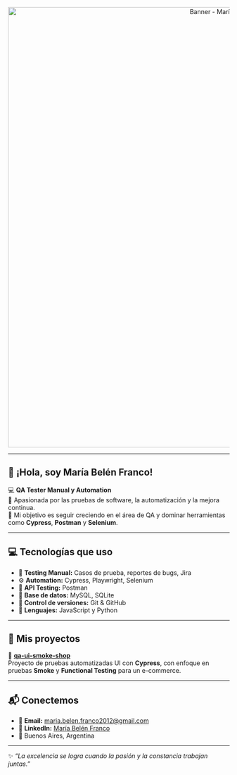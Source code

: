 
<!-- Banner -->
<p align="center">
  <img src="AQUI_VA_EL_LINK_DE_TU_BANNER" alt="Banner - María Belén Franco" width="1000"/>
</p>

---

## 💖 ¡Hola, soy María Belén Franco!

💻 **QA Tester Manual y Automation**  
💫 Apasionada por las pruebas de software, la automatización y la mejora continua.  
🎯 Mi objetivo es seguir creciendo en el área de QA y dominar herramientas como **Cypress**, **Postman** y **Selenium**.  

---

## 💻 Tecnologías que uso
- 🧪 **Testing Manual:** Casos de prueba, reportes de bugs, Jira  
- ⚙️ **Automation:** Cypress, Playwright, Selenium  
- 🔗 **API Testing:** Postman  
- 💾 **Base de datos:** MySQL, SQLite  
- 🧭 **Control de versiones:** Git & GitHub  
- 💬 **Lenguajes:** JavaScript y Python  

---

## 🚀 Mis proyectos
🔹 [**qa-ui-smoke-shop**](https://github.com/mariabelenfranco1985/qa-ui-smoke-shop)  
Proyecto de pruebas automatizadas UI con **Cypress**, con enfoque en pruebas **Smoke** y **Functional Testing** para un e-commerce.  

---

## 📬 Conectemos
- 💌 **Email:** [maria.belen.franco2012@gmail.com](mailto:maria.belen.franco2012@gmail.com)  
- 💼 **LinkedIn:** [María Belén Franco](https://www.linkedin.com/in/maria-belen-franco-396aab374/)  
- 📍 Buenos Aires, Argentina  

---

✨ *“La excelencia se logra cuando la pasión y la constancia trabajan juntas.”*
